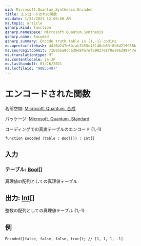 ```yaml
---
uid: Microsoft.Quantum.Synthesis.Encoded
title: エンコードされた関数
ms.date: 1/23/2021 12:00:00 AM
ms.topic: article
qsharp.kind: function
qsharp.namespace: Microsoft.Quantum.Synthesis
qsharp.name: Encoded
qsharp.summary: Encode truth table in {1,-1} coding
ms.openlocfilehash: 44f6b247e6bfab7b55c46146cb63f8b6d219955b
ms.sourcegitcommit: 71605ea9cc630e84e7ef29027e1f0ea06299747e
ms.translationtype: MT
ms.contentlocale: ja-JP
ms.lasthandoff: 01/26/2021
ms.locfileid: "98855497"
---
```

# <a name="encoded-function"></a>エンコードされた関数

名前空間: [Microsoft. Quantum. 合成](xref:Microsoft.Quantum.Synthesis)

パッケージ: [Microsoft. Quantum. Standard](https://nuget.org/packages/Microsoft.Quantum.Standard)


コーディングでの真実テーブルのエンコード {1,-1}

```qsharp
function Encoded (table : Bool[]) : Int[]
```


## <a name="input"></a>入力

### <a name="table--bool"></a>テーブル: [Bool](xref:microsoft.quantum.lang-ref.bool)[]

真理値の配列としての真理値テーブル



## <a name="output--int"></a>出力: [Int](xref:microsoft.quantum.lang-ref.int)[]

整数の配列としての真理値テーブル {1,-1}

## <a name="example"></a>例

```qsharp
Encoded([false, false, false, true]); // [1, 1, 1, -1]
```